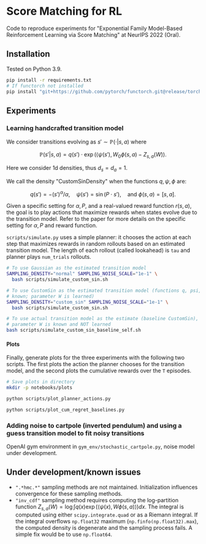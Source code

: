# Score Matching for RL
Code to reproduce experiments for "Exponential Family Model-Based 
Reinforcement Learning via Score Matching" at NeurIPS 2022 (Oral).

## Installation

Tested on Python 3.9.

```bash
pip install -r requirements.txt
# If functorch not installed
pip install "git+https://github.com/pytorch/functorch.git@release/torch_1.10_preview"
```

## Experiments

### Learning handcrafted transition model

We consider transitions evolving as $s' \sim \mathbb{P}( \cdot | s, a)$ where
```math
\mathbb{P}(s' | s, a) = q(s') \cdot \exp (\langle \psi(s'), W_0 \phi(s, a) - Z_{s, a}(W)).
```
Here we consider 1d densities, thus $d_s = d_a = 1$.

We call the density "CustomSinDensity" when the functions $q, \psi, \phi$ are:
```math
q(s') = -(s')^{\alpha} / \alpha, \quad \psi(s') = \sin (P \cdot s'), \quad \text{and } \phi(s, a) = [s, a].
```

Given a specific setting for $\alpha, P$, and a real-valued reward function 
$r(s, a)$, the goal is to play actions that maximize rewards when states 
evolve due to the transition model. Refer to the paper for more details on 
the specific setting for $\alpha, P$ and reward function.

`scripts/simulate.py` uses a simple planner: it chooses the action at 
each step that maximizes rewards in random rollouts based on an estimated 
transition model. The length of each rollout (called lookahead) is `tau` 
and planner plays `num_trials` rollouts.

```bash
# To use Gaussian as the estimated transition model
SAMPLING_DENSITY="normal" SAMPLING_NOISE_SCALE="1e-1" \
  bash scripts/simulate_custom_sin.sh

# To use CustomSin as the estimated transition model (functions q, psi, phi 
# known; parameter W is learned)
SAMPLING_DENSITY="custom_sin" SAMPLING_NOISE_SCALE="1e-1" \
  bash scripts/simulate_custom_sin.sh

# To use actual transition model as the estimate (baseline CustomSin), i.e. 
# parameter W is known and NOT learned
bash scripts/simulate_custom_sin_baseline_self.sh
```

#### Plots

Finally, generate plots for the three experiments with the following two 
scripts. The first plots the action the planner chooses for the transition 
model, and the second plots the cumulative rewards over the `T` episodes.

```bash
# Save plots in directory
mkdir -p notebooks/plots

python scripts/plot_planner_actions.py

python scripts/plot_cum_regret_baselines.py
```

### Adding noise to cartpole (inverted pendulum) and using a guess transition model to fit noisy transitions

OpenAI gym environment in `gym_env/stochastic_cartpole.py`, noise model under 
development.

## Under development/known issues

- `".*hmc.*"` sampling methods are not maintained. Initialization influences 
  convergence for these sampling methods.
- `"inv_cdf"` sampling method requires computing the log-partition function 
  $Z_{s, a}(W) = \log \int q(x) \exp (\langle \psi(x), W \phi(s, a) \rangle) dx$.
  The integral is computed using either `scipy.integrate.quad` or as a 
  Riemann integral. If the integral overflows `np.float32` maximum
  (`np.finfo(np.float32).max`), the computed density is degenerate and the 
  sampling process fails. A simple fix would be to use `np.float64`.
